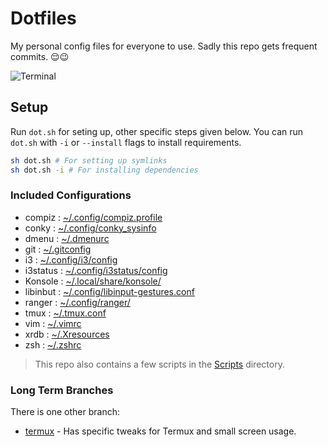 # Dotfiles

My personal config files for everyone to use. Sadly this repo gets frequent commits. 😌😉

![Terminal](https://i.imgur.com/XOJlQXU.png)

## Setup

Run `dot.sh` for seting up, other specific steps given below.
You can run `dot.sh` with `-i` or `--install` flags to install requirements.

```bash
sh dot.sh # For setting up symlinks
sh dot.sh -i # For installing dependencies
```

### Included Configurations

* compiz : [~/.config/compiz.profile](https://github.com/2KAbhishek/Dotfiles/blob/master/.config/compiz.profile)
* conky : [~/.config/conky_sysinfo](https://github.com/2KAbhishek/Dotfiles/blob/master/.config/conky_sysinfo)
* dmenu : [~/.dmenurc](https://github.com/2KAbhishek/Dotfiles/blob/master/.dmenurc)
* git : [~/.gitconfig](https://github.com/2KAbhishek/Dotfiles/blob/master/.gitconfig)
* i3 : [~/.config/i3/config](https://github.com/2KAbhishek/Dotfiles/blob/master/.config/i3/config)
* i3status : [~/.config/i3status/config](https://github.com/2KAbhishek/Dotfiles/blob/master/)
* Konsole : [~/.local/share/konsole/](https://github.com/2KAbhishek/Dotfiles/blob/master/.local/share/konsole)
* libinbut : [~/.config/libinput-gestures.conf](https://github.com/2KAbhishek/Dotfiles/blob/master/.config/libinput-gestures.conf)
* ranger : [~/.config/ranger/](https://github.com/2KAbhishek/Dotfiles/blob/master/.config/ranger/)
* tmux : [~/.tmux.conf](https://github.com/2KAbhishek/Dotfiles/blob/master/.tmux.conf)
* vim : [~/.vimrc](https://github.com/2KAbhishek/Dotfiles/blob/master/.vimrc)
* xrdb : [~/.Xresources](https://github.com/2KAbhishek/Dotfiles/blob/master/.Xresources)
* zsh : [~/.zshrc](https://github.com/2KAbhishek/Dotfiles/blob/master/.zshrc)

> This repo also contains a few scripts in the [Scripts](https://github.com/2KAbhishek/Dotfiles/blob/master/Scripts) directory.

### Long Term Branches

There is one other branch:

* [termux](https://github.com/2KAbhishek/Dotfiles/blob/termux/) - Has specific tweaks for Termux and small screen usage.
